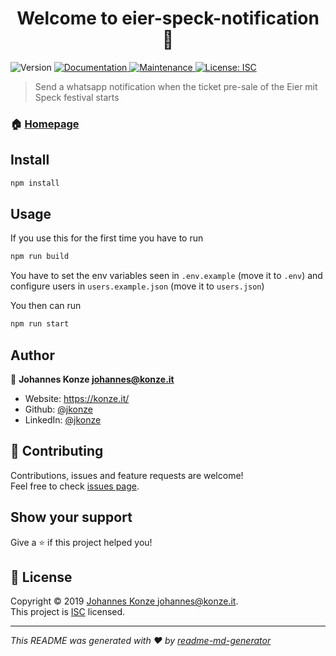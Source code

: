 <h1 align="center">Welcome to eier-speck-notification 👋</h1>
<p>
  <img alt="Version" src="https://img.shields.io/badge/version-1.0.0-blue.svg?cacheSeconds=2592000" />
  <a href="https://github.com/jkonze/eier-speck-notification#readme" target="_blank">
    <img alt="Documentation" src="https://img.shields.io/badge/documentation-yes-brightgreen.svg" />
  </a>
  <a href="https://github.com/jkonze/eier-speck-notification/graphs/commit-activity" target="_blank">
    <img alt="Maintenance" src="https://img.shields.io/badge/Maintained%3F-yes-green.svg" />
  </a>
  <a href="https://github.com/jkonze/eier-speck-notification/blob/master/LICENSE" target="_blank">
    <img alt="License: ISC" src="https://img.shields.io/github/license/jkonze/eier-speck-notification" />
  </a>
</p>

> Send a whatsapp notification when the ticket pre-sale of the Eier mit Speck festival starts

### 🏠 [Homepage](https://github.com/jkonze/eier-speck-notification#readme)

## Install

```sh
npm install
```

## Usage

If you use this for the first time you have to run   
```sh
npm run build
```

You have to set the env variables seen in `.env.example` (move it to `.env`) and configure users in `users.example.json` (move it to `users.json`)      

You then can run   
```sh
npm run start
```

## Author

👤 **Johannes Konze <johannes@konze.it>**

* Website: https://konze.it/
* Github: [@jkonze](https://github.com/jkonze)
* LinkedIn: [@jkonze](https://linkedin.com/in/jkonze)

## 🤝 Contributing

Contributions, issues and feature requests are welcome!<br />Feel free to check [issues page](https://github.com/jkonze/eier-speck-notification/issues). 

## Show your support

Give a ⭐️ if this project helped you!

## 📝 License

Copyright © 2019 [Johannes Konze <johannes@konze.it>](https://github.com/jkonze).<br />
This project is [ISC](https://github.com/jkonze/eier-speck-notification/blob/master/LICENSE) licensed.

***
_This README was generated with ❤️ by [readme-md-generator](https://github.com/kefranabg/readme-md-generator)_
